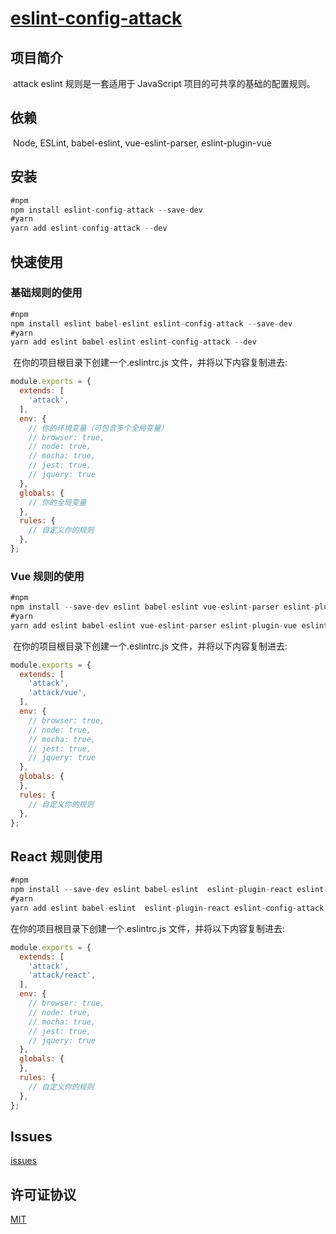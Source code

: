 # [eslint-config-attack](https://github.com/MagicHacker/eslint-config-attack)

## 项目简介

​ attack eslint 规则是一套适用于 JavaScript 项目的可共享的基础的配置规则。

## 依赖

​ Node, ESLint, babel-eslint, vue-eslint-parser, eslint-plugin-vue

## 安装

``` javascript
#npm
npm install eslint-config-attack --save-dev
#yarn
yarn add eslint-config-attack --dev
```

## 快速使用

### 基础规则的使用

``` javascript
#npm
npm install eslint babel-eslint eslint-config-attack --save-dev
#yarn
yarn add eslint babel-eslint eslint-config-attack --dev
```

​ 在你的项目根目录下创建一个.eslintrc.js 文件，并将以下内容复制进去:

``` javascript
module.exports = {
  extends: [
    'attack',
  ],
  env: {
    // 你的环境变量（可包含多个全局变量）
    // browser: true,
    // node: true,
    // mocha: true,
    // jest: true,
    // jquery: true
  },
  globals: {
    // 你的全局变量
  },
  rules: {
    // 自定义你的规则
  },
};
```

### Vue 规则的使用

``` javascript
#npm
npm install --save-dev eslint babel-eslint vue-eslint-parser eslint-plugin-vue eslint-config-attack
#yarn
yarn add eslint babel-eslint vue-eslint-parser eslint-plugin-vue eslint-config-attack --dev
```

​ 在你的项目根目录下创建一个.eslintrc.js 文件，并将以下内容复制进去:

``` javascript
module.exports = {
  extends: [
    'attack',
    'attack/vue',
  ],
  env: {
    // browser: true,
    // node: true,
    // mocha: true,
    // jest: true,
    // jquery: true
  },
  globals: {
  },
  rules: {
    // 自定义你的规则
  },
};
```

## React 规则使用

``` javascript
#npm
npm install --save-dev eslint babel-eslint  eslint-plugin-react eslint-config-attack
#yarn
yarn add eslint babel-eslint  eslint-plugin-react eslint-config-attack --dev
```
在你的项目根目录下创建一个.eslintrc.js 文件，并将以下内容复制进去:

``` javascript
module.exports = {
  extends: [
    'attack',
    'attack/react',
  ],
  env: {
    // browser: true,
    // node: true,
    // mocha: true,
    // jest: true,
    // jquery: true
  },
  globals: {
  },
  rules: {
    // 自定义你的规则
  },
};
```

## Issues

[issues](https://github.com/MagicHacker/eslint-config-attack/issues)

## 许可证协议

[MIT](https://opensource.org/licenses/MIT)
